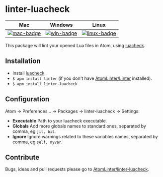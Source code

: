 # linter-luacheck

Mac                     |Windows                 |Linux
:----------------------:|:----------------------:|:--------------------------:
[![mac-badge][]][mac-ci]|[![win-badge][]][win-ci]|[![linux-badge][]][linux-ci]

This package will lint your opened Lua files in Atom, using [luacheck](https://github.com/mpeterv/luacheck).

## Installation

* Install [luacheck](https://github.com/mpeterv/luacheck).
* `$ apm install linter` (if you don't have [AtomLinter/Linter](https://github.com/AtomLinter/Linter) installed).
* `$ apm install linter-luacheck`

## Configuration

Atom -> Preferences... -> Packages -> linter-luacheck -> Settings:

* **Executable** Path to your luacheck executable.
* **Globals** Add more globals names to standard ones, separated by comma, eg `jit, bit`.
* **Ignore** Ignore warnings related to these variables names, separated by comma, eg `self, myvar`.

## Contribute

Bugs, ideas and pull requests please go to [AtomLinter/linter-luacheck](https://github.com/AtomLinter/linter-luacheck).



[mac-badge]: https://travis-ci.org/AtomLinter/linter-luacheck.svg?branch=master
[mac-ci]: https://travis-ci.org/AtomLinter/linter-luacheck
[win-badge]: https://ci.appveyor.com/api/projects/status/uk8gd88k1af3ga5a?svg=true
[win-ci]: https://ci.appveyor.com/project/xpol/linter-luacheck
[linux-badge]: https://circleci.com/gh/AtomLinter/linter-luacheck.svg?style=shield
[linux-ci]: https://circleci.com/gh/AtomLinter/linter-luacheck
